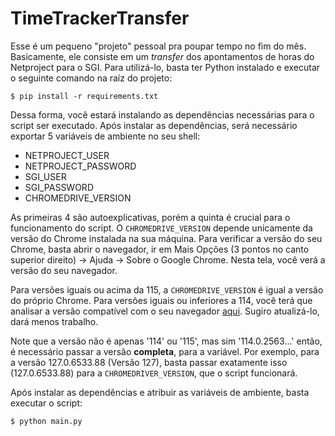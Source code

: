 # TimeTrackerTransfer

Esse é um pequeno "projeto" pessoal pra poupar tempo no fim do mês. Basicamente, ele consiste em um *transfer* dos apontamentos de horas do Netproject para o SGI. Para utilizá-lo, basta ter Python instalado e executar o seguinte comando na raíz do projeto:

`$ pip install -r requirements.txt`

Dessa forma, você estará instalando as dependências necessárias para o script ser executado. Após instalar as dependências, será necessário exportar 5 variáveis de ambiente no seu shell: 

* NETPROJECT_USER
* NETPROJECT_PASSWORD
* SGI_USER
* SGI_PASSWORD
* CHROMEDRIVE_VERSION

As primeiras 4 são autoexplicativas, porém a quinta é crucial para o funcionamento do script. O `CHROMEDRIVE_VERSION` depende unicamente da versão do Chrome instalada na sua máquina. Para verificar a versão do seu Chrome, basta abrir o navegador, ir em Mais Opções (3 pontos no canto superior direito) -> Ajuda -> Sobre o Google Chrome. Nesta tela, você verá a versão do seu navegador.

Para versões iguais ou acima da 115, a `CHROMEDRIVE_VERSION` é igual a versão do próprio Chrome. Para versões iguais ou inferiores a 114, você terá que analisar a versão compatível com o seu navegador [aqui](https://developer.chrome.com/docs/chromedriver/downloads/version-selection?hl=pt-br). Sugiro atualizá-lo, dará menos trabalho.

Note que a versão não é apenas '114' ou '115', mas sim '114.0.2563...' então, é necessário passar a versão **completa**, para a variável. Por exemplo, para a versão 127.0.6533.88 (Versão 127),  basta passar exatamente isso (127.0.6533.88) para a `CHROMEDRIVER_VERSION`, que o script funcionará.

Após instalar as dependências e atribuir as variáveis de ambiente, basta executar o script:

`$ python main.py`
